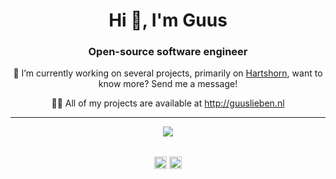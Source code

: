 <h1 align="center">Hi 👋, I'm Guus</h1>
<h3 align="center">Open-source software engineer</h3>
<div align="center">

<p>🔭 I’m currently working on several projects, primarily on <a href="https://github.com/Dockbox-OSS/Hartshorn">Hartshorn</a>, want to know more? Send me a message!</p>
  <p>👨‍💻 All of my projects are available at <a href="http://guuslieben.nl" target="_blank">http://guuslieben.nl</a></p>

<hr>
<img src="https://metrics.lecoq.io/guuslieben">
</div>
<br>
<p align="center">
<a href="https://twitter.com/guuslieben" target="blank"><img align="center" src="https://cdn.jsdelivr.net/npm/simple-icons@3.0.1/icons/twitter.svg" alt="guuslieben" height="20" width="20" /></a>
<a href="https://linkedin.com/in/guus-lieben-99b3b589" target="blank"><img align="center" src="https://cdn.jsdelivr.net/npm/simple-icons@3.0.1/icons/linkedin.svg" alt="guus-lieben-99b3b589" height="20" width="20" /></a>
</p>
